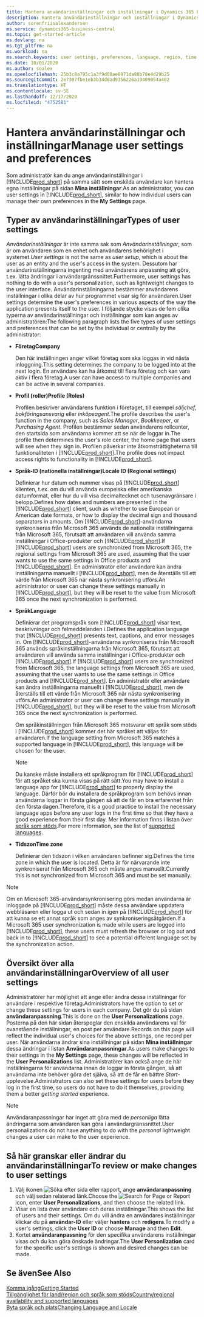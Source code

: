 ```yaml
---
title: Hantera användarinställningar och inställningar i Dynamics 365 Business Central
description: Hantera användarinställningar och inställningar i Dynamics 365 Business Central.
author: sorenfriisalexandersen
ms.service: dynamics365-business-central
ms.topic: get-started-article
ms.devlang: na
ms.tgt_pltfrm: na
ms.workload: na
ms.search.keywords: user settings, preferences, language, region, time zone, regional settings
ms.date: 10/01/2020
ms.author: soalex
ms.openlocfilehash: 25b3c8a795c1a3f9d08ae0971da88b78e4d29b25
ms.sourcegitcommit: 2e7307fbe1eb3b34d0ad9356226a19409054a402
ms.translationtype: HT
ms.contentlocale: sv-SE
ms.lasthandoff: 12/17/2020
ms.locfileid: "4752581"
---
```

# <a name="manage-user-settings-and-preferences"></a><span data-ttu-id="c9648-103">Hantera användarinställningar och inställningar</span><span class="sxs-lookup"><span data-stu-id="c9648-103">Manage user settings and preferences</span></span>

<span data-ttu-id="c9648-104">Som administratör kan du ange användarinställningar i [!INCLUDE[prod_short](includes/prod_short.md)] på samma sätt som enskilda användare kan hantera egna inställningar på sidan **Mina inställningar**.</span><span class="sxs-lookup"><span data-stu-id="c9648-104">As an administrator, you can user settings in [!INCLUDE[prod_short](includes/prod_short.md)], similar to how individual users can manage their own preferences in the **My Settings** page.</span></span>  

## <a name="types-of-user-settings"></a><span data-ttu-id="c9648-105">Typer av användarinställningar</span><span class="sxs-lookup"><span data-stu-id="c9648-105">Types of user settings</span></span>

<span data-ttu-id="c9648-106">*Användarinställningar* är inte samma sak som *Användarinställningar*, som är om användaren som en enhet och användarens behörighet i systemet.</span><span class="sxs-lookup"><span data-stu-id="c9648-106">*User settings* is not the same as *user setup*, which is about the user as an entity and the user's access in the system.</span></span> <span data-ttu-id="c9648-107">Dessutom har användarinställningarna ingenting med användarens anpassning att göra, t.ex. lätta ändringar i användargränssnittet.</span><span class="sxs-lookup"><span data-stu-id="c9648-107">Furthermore, user settings has nothing to do with a user's personalization, such as lightweight changes to the user interface.</span></span> <span data-ttu-id="c9648-108">Användarinställningarna bestämmer användarens inställningar i olika delar av hur programmet visar sig för användaren.</span><span class="sxs-lookup"><span data-stu-id="c9648-108">User settings determine the user's preferences in various aspects of the way the application presents itself to the user.</span></span> <span data-ttu-id="c9648-109">I följande stycke visas de fem olika typerna av användarinställningar och inställningar som kan anges av administratören:</span><span class="sxs-lookup"><span data-stu-id="c9648-109">The following paragraph lists the five types of user settings and preferences that can be set by the individual or centrally by the administrator:</span></span>

- <span data-ttu-id="c9648-110">**Företag**</span><span class="sxs-lookup"><span data-stu-id="c9648-110">**Company**</span></span>  

  <span data-ttu-id="c9648-111">Den här inställningen anger vilket företag som ska loggas in vid nästa inloggning.</span><span class="sxs-lookup"><span data-stu-id="c9648-111">This setting determines the company to be logged into at the next login.</span></span> <span data-ttu-id="c9648-112">En användare kan ha åtkomst till flera företag och kan vara aktiv i flera företag.</span><span class="sxs-lookup"><span data-stu-id="c9648-112">A user can have access to multiple companies and can be active in several companies.</span></span>

- <span data-ttu-id="c9648-113">**Profil (roller)**</span><span class="sxs-lookup"><span data-stu-id="c9648-113">**Profile (Roles)**</span></span>  

  <span data-ttu-id="c9648-114">Profilen beskriver användarens funktion i företaget, till exempel *säljchef*, *bokföringsansvarig* eller *inköpsagent*.</span><span class="sxs-lookup"><span data-stu-id="c9648-114">The profile describes the user's function in the company, such as *Sales Manager*, *Bookkeeper*, or *Purchasing Agent*.</span></span> <span data-ttu-id="c9648-115">Profilen bestämmer sedan användarens rollcenter, den startsida som användarna kommer att se när de loggar in.</span><span class="sxs-lookup"><span data-stu-id="c9648-115">The profile then determines the user's role center, the home page that users will see when they sign in.</span></span> <span data-ttu-id="c9648-116">Profilen påverkar inte åtkomsträttigheterna till funktionaliteten i [!INCLUDE[prod_short](includes/prod_short.md)].</span><span class="sxs-lookup"><span data-stu-id="c9648-116">The profile does not impact access rights to functionality in [!INCLUDE[prod_short](includes/prod_short.md)].</span></span>  

- <span data-ttu-id="c9648-117">**Språk-ID (nationella inställningar)**</span><span class="sxs-lookup"><span data-stu-id="c9648-117">**Locale ID (Regional settings)**</span></span>  

  <span data-ttu-id="c9648-118">Definierar hur datum och nummer visas på [!INCLUDE[prod_short](includes/prod_short.md)] klienten, t.ex. om du vill använda europeiska eller amerikanska datumformat, eller hur du vill visa decimaltecknet och tusenavgränsare i belopp.</span><span class="sxs-lookup"><span data-stu-id="c9648-118">Defines how dates and numbers are presented in the [!INCLUDE[prod_short](includes/prod_short.md)] client, such as whether to use European or American date formats, or how to display the decimal sign and thousand separators in amounts.</span></span> <span data-ttu-id="c9648-119">Om [!INCLUDE[prod_short](includes/prod_short.md)]-användarna synkroniseras från Microsoft 365 används de nationella inställningarna från Microsoft 365, förutsatt att användaren vill använda samma inställningar i Office-produkter och [!INCLUDE[prod_short](includes/prod_short.md)].</span><span class="sxs-lookup"><span data-stu-id="c9648-119">If [!INCLUDE[prod_short](includes/prod_short.md)] users are synchronized from Microsoft 365, the regional settings from Microsoft 365 are used, assuming that the user wants to use the same settings in Office products and [!INCLUDE[prod_short](includes/prod_short.md)].</span></span> <span data-ttu-id="c9648-120">En administratör eller användare kan ändra inställningarna manuellt i [!INCLUDE[prod_short](includes/prod_short.md)], men de återställs till ett värde från Microsoft 365 när nästa synkronisering utförs.</span><span class="sxs-lookup"><span data-stu-id="c9648-120">An administrator or user can change these settings manually in [!INCLUDE[prod_short](includes/prod_short.md)], but they will be reset to the value from Microsoft 365 once the next synchronization is performed.</span></span>

- <span data-ttu-id="c9648-121">**Språk**</span><span class="sxs-lookup"><span data-stu-id="c9648-121">**Language**</span></span>  

  <span data-ttu-id="c9648-122">Definierar det programspråk som [!INCLUDE[prod_short](includes/prod_short.md)] visar text, beskrivningar och felmeddelanden i.</span><span class="sxs-lookup"><span data-stu-id="c9648-122">Defines the application language that [!INCLUDE[prod_short](includes/prod_short.md)] presents text, captions, and error messages in.</span></span> <span data-ttu-id="c9648-123">Om [!INCLUDE[prod_short](includes/prod_short.md)]-användarna synkroniseras från Microsoft 365 används språkinställningarna från Microsoft 365, förutsatt att användaren vill använda samma inställningar i Office-produkter och [!INCLUDE[prod_short](includes/prod_short.md)].</span><span class="sxs-lookup"><span data-stu-id="c9648-123">If [!INCLUDE[prod_short](includes/prod_short.md)] users are synchronized from Microsoft 365, the language settings from Microsoft 365 are used, assuming that the user wants to use the same settings in Office products and [!INCLUDE[prod_short](includes/prod_short.md)].</span></span> <span data-ttu-id="c9648-124">En administratör eller användare kan ändra inställningarna manuellt i [!INCLUDE[prod_short](includes/prod_short.md)], men de återställs till ett värde från Microsoft 365 när nästa synkronisering utförs.</span><span class="sxs-lookup"><span data-stu-id="c9648-124">An administrator or user can change these settings manually in [!INCLUDE[prod_short](includes/prod_short.md)], but they will be reset to the value from Microsoft 365 once the next synchronization is performed.</span></span>

  <span data-ttu-id="c9648-125">Om språkinställningen från Microsoft 365 motsvarar ett språk som stöds i [!INCLUDE[prod_short](includes/prod_short.md)] kommer det här språket att väljas för användaren.</span><span class="sxs-lookup"><span data-stu-id="c9648-125">If the language setting from Microsoft 365 matches a supported language in [!INCLUDE[prod_short](includes/prod_short.md)], this language will be chosen for the user.</span></span>  

  > [!NOTE]
  > <span data-ttu-id="c9648-126">Du kanske måste installera ett språkprogram för [!INCLUDE[prod_short](includes/prod_short.md)] för att språket ska kunna visas på rätt sätt.</span><span class="sxs-lookup"><span data-stu-id="c9648-126">You may have to install a language app for [!INCLUDE[prod_short](includes/prod_short.md)] to properly display the language.</span></span> <span data-ttu-id="c9648-127">Därför bör du installera de språkprogram som behövs innan användarna loggar in första gången så att de får en bra erfarenhet från den första dagen.</span><span class="sxs-lookup"><span data-stu-id="c9648-127">Therefore, it is a good practice to install the necessary language apps before any user logs in the first time so that they have a good experience from their first day.</span></span> <span data-ttu-id="c9648-128">Mer information finns i listan över [språk som stöds](/dynamics365/business-central/dev-itpro/compliance/apptest-countries-and-translations).</span><span class="sxs-lookup"><span data-stu-id="c9648-128">For more information, see the list of [supported languages](/dynamics365/business-central/dev-itpro/compliance/apptest-countries-and-translations).</span></span>  
  
- <span data-ttu-id="c9648-129">**Tidszon**</span><span class="sxs-lookup"><span data-stu-id="c9648-129">**Time zone**</span></span>  

  <span data-ttu-id="c9648-130">Definierar den tidszon i vilken användaren befinner sig.</span><span class="sxs-lookup"><span data-stu-id="c9648-130">Defines the time zone in which the user is located.</span></span> <span data-ttu-id="c9648-131">Detta är för närvarande inte synkroniserat från Microsoft 365 och måste anges manuellt.</span><span class="sxs-lookup"><span data-stu-id="c9648-131">Currently this is not synchronized from Microsoft 365 and must be set manually.</span></span>  

> [!NOTE]
> <span data-ttu-id="c9648-132">Om en Microsoft 365-användarsynkronisering görs medan användarna är inloggade på [!INCLUDE[prod_short](includes/prod_short.md)] måste dessa användare uppdatera webbläsaren eller logga ut och sedan in igen på [!INCLUDE[prod_short](includes/prod_short.md)] för att kunna se ett annat språk som anges av synkroniseringsåtgärden.</span><span class="sxs-lookup"><span data-stu-id="c9648-132">If a Microsoft 365 user synchronization is made while users are logged into [!INCLUDE[prod_short](includes/prod_short.md)], these users must refresh the browser or log out and back in to [!INCLUDE[prod_short](includes/prod_short.md)] to see a potential different language set by the synchronization action.</span></span>

## <a name="overview-of-all-user-settings"></a><span data-ttu-id="c9648-133">Översikt över alla användarinställningar</span><span class="sxs-lookup"><span data-stu-id="c9648-133">Overview of all user settings</span></span>

<span data-ttu-id="c9648-134">Administratörer har möjlighet att ange eller ändra dessa inställningar för användare i respektive företag.</span><span class="sxs-lookup"><span data-stu-id="c9648-134">Administrators have the option to set or change these settings for users in each company.</span></span> <span data-ttu-id="c9648-135">Det gör du på sidan **användaranpassning**.</span><span class="sxs-lookup"><span data-stu-id="c9648-135">This is done on the **User Personalizations** page.</span></span> <span data-ttu-id="c9648-136">Posterna på den här sidan återspeglar den enskilda användarens val för ovanstående inställningar, en post per användare.</span><span class="sxs-lookup"><span data-stu-id="c9648-136">Records on this page will reflect the individual user's choices for the above settings, one record per user.</span></span> <span data-ttu-id="c9648-137">När användarna ändrar sina inställningar på sidan **Mina inställningar** dessa ändringar i listan **Användaranpassningar**.</span><span class="sxs-lookup"><span data-stu-id="c9648-137">As users make changes to their settings in the **My Settings** page, these changes will be reflected in the **User Personalizations** list.</span></span> <span data-ttu-id="c9648-138">Administratörer kan också ange de här inställningarna för användarna innan de loggar in första gången, så att användarna inte behöver göra det själva, så att de får en bättre *Start*-upplevelse.</span><span class="sxs-lookup"><span data-stu-id="c9648-138">Administrators can also set these settings for users before they log in the first time, so users do not have to do it themselves, providing them a better *getting started* experience.</span></span>

> [!NOTE]
> <span data-ttu-id="c9648-139">Användaranpassningar har inget att göra med de *personliga* lätta ändringarna som användaren kan göra i användargränssnittet.</span><span class="sxs-lookup"><span data-stu-id="c9648-139">User personalizations do not have anything to do with the *personal* lightweight changes a user can make to the user experience.</span></span>

## <a name="to-review-or-make-changes-to-user-settings"></a><span data-ttu-id="c9648-140">Så här granskar eller ändrar du användarinställningar</span><span class="sxs-lookup"><span data-stu-id="c9648-140">To review or make changes to user settings</span></span>

1. <span data-ttu-id="c9648-141">Välj ikonen ![Söka efter sida eller rapport](media/ui-search/search_small.png "Ikonen Sök efter sida eller rapport"), ange **användaranpassning** och välj sedan relaterad länk.</span><span class="sxs-lookup"><span data-stu-id="c9648-141">Choose the ![Search for Page or Report](media/ui-search/search_small.png "Search for Page or Report icon") icon, enter **User Personalizations**, and then choose the related link.</span></span>
2. <span data-ttu-id="c9648-142">Visar en lista över användare och deras inställningar.</span><span class="sxs-lookup"><span data-stu-id="c9648-142">This shows the list of users and their settings.</span></span> <span data-ttu-id="c9648-143">Om du vill ändra en användares inställningar klickar du på **användar-ID** eller väljer **hantera** och **redigera**.</span><span class="sxs-lookup"><span data-stu-id="c9648-143">To modify a user's settings, click the **User ID** or choose **Manage** and then **Edit**.</span></span>
3. <span data-ttu-id="c9648-144">Kortet **användaranpassning** för den specifika användarens inställningar visas och du kan göra önskade ändringar.</span><span class="sxs-lookup"><span data-stu-id="c9648-144">The **User Personlization** card for the specific user's settings is shown and desired changes can be made.</span></span>  

## <a name="see-also"></a><span data-ttu-id="c9648-145">Se även</span><span class="sxs-lookup"><span data-stu-id="c9648-145">See Also</span></span>

[<span data-ttu-id="c9648-146">Komma igång</span><span class="sxs-lookup"><span data-stu-id="c9648-146">Getting Started</span></span>](product-get-started.md)  
[<span data-ttu-id="c9648-147">Tillgänglighet för land/region och språk som stöds</span><span class="sxs-lookup"><span data-stu-id="c9648-147">Country/regional availability and supported languages</span></span>](/dynamics365/business-central/dev-itpro/compliance/apptest-countries-and-translations)  
[<span data-ttu-id="c9648-148">Byta språk och plats</span><span class="sxs-lookup"><span data-stu-id="c9648-148">Changing Language and Locale</span></span>](about-locale-language.md)  
